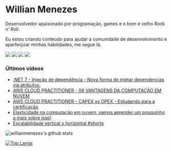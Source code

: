 # Willian Menezes

Desenvolvedor apaixonado por programação, games e o bom e velho Rock n' Roll.

Eu estou criando conteúdo para ajudar a comunidade de desenvolvimento e aperfeiçoar minhas habilidades, me segue lá.

[![](https://img.shields.io/youtube/channel/subscribers/UC0Vo6yL26XaraIjak87jDww?label=YouTube&style=social)](https://www.youtube.com/channel/UC0Vo6yL26XaraIjak87jDww)
[![](https://img.shields.io/github/followers/willianmenezes?style=social)](https://github.com/willianmenezes)
[![](https://img.shields.io/twitter/url?label=Twitter&logo=Twitter&style=social&url=https%3A%2F%2Ftwitter.com%2Fwmscode)](https://twitter.com/wmscode)
[![](https://img.shields.io/twitter/url?label=Linkedin&logo=Linkedin&style=social&url=https://google.com)](https://www.linkedin.com/in/willian-menezes-9932b1b9/)

### Últimos vídeos

<!-- YOUTUBE:START -->
- [.NET 7 - Injeção de dependência - Nova forma de injetar dependencias via atributos.](https://www.youtube.com/watch?v=WHifDqbbGbg)
- [AWS CLOUD PRACTITIONER - 06 VANTAGENS DA COMPUTAÇÃO EM NUVEM](https://www.youtube.com/watch?v=yEW6-G-TxI8)
- [AWS CLOUD PRACTITIONER - CAPEX vs OPEX - Estudando para a certificação](https://www.youtube.com/watch?v=u63xRYNwQiw)
- [Elasticidade na computação em nuvem, vamos aprender um pouquinho a mais sobre isso!](https://www.youtube.com/watch?v=75zqWc3dqLM)
- [Escalabilidade vertical x horizontal  #shorts](https://www.youtube.com/watch?v=lT9vgQzopHY)
<!-- YOUTUBE:END -->

![willianmenezes's github stats](https://github-readme-stats.vercel.app/api?username=willianmenezes&theme=dark&show_icons=true)

[![Top Langs](https://github-readme-stats.vercel.app/api/top-langs/?username=willianmenezes&layout=compact&theme=dark)](https://github.com/anuraghazra/github-readme-stats)
